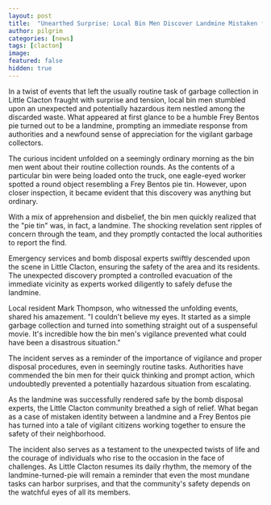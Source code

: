 ```yaml
---
layout: post
title:  "Unearthed Surprise: Local Bin Men Discover Landmine Mistaken for Frey Bentos Pie in Little Clacton"
author: pilgrim
categories: [news]
tags: [clacton]
image: 
featured: false
hidden: true
---
```


In a twist of events that left the usually routine task of garbage collection in Little Clacton fraught with surprise and tension, local bin men stumbled upon an unexpected and potentially hazardous item nestled among the discarded waste. What appeared at first glance to be a humble Frey Bentos pie turned out to be a landmine, prompting an immediate response from authorities and a newfound sense of appreciation for the vigilant garbage collectors.

The curious incident unfolded on a seemingly ordinary morning as the bin men went about their routine collection rounds. As the contents of a particular bin were being loaded onto the truck, one eagle-eyed worker spotted a round object resembling a Frey Bentos pie tin. However, upon closer inspection, it became evident that this discovery was anything but ordinary.

With a mix of apprehension and disbelief, the bin men quickly realized that the "pie tin" was, in fact, a landmine. The shocking revelation sent ripples of concern through the team, and they promptly contacted the local authorities to report the find.

Emergency services and bomb disposal experts swiftly descended upon the scene in Little Clacton, ensuring the safety of the area and its residents. The unexpected discovery prompted a controlled evacuation of the immediate vicinity as experts worked diligently to safely defuse the landmine.

Local resident Mark Thompson, who witnessed the unfolding events, shared his amazement. "I couldn't believe my eyes. It started as a simple garbage collection and turned into something straight out of a suspenseful movie. It's incredible how the bin men's vigilance prevented what could have been a disastrous situation."

The incident serves as a reminder of the importance of vigilance and proper disposal procedures, even in seemingly routine tasks. Authorities have commended the bin men for their quick thinking and prompt action, which undoubtedly prevented a potentially hazardous situation from escalating.

As the landmine was successfully rendered safe by the bomb disposal experts, the Little Clacton community breathed a sigh of relief. What began as a case of mistaken identity between a landmine and a Frey Bentos pie has turned into a tale of vigilant citizens working together to ensure the safety of their neighborhood.

The incident also serves as a testament to the unexpected twists of life and the courage of individuals who rise to the occasion in the face of challenges. As Little Clacton resumes its daily rhythm, the memory of the landmine-turned-pie will remain a reminder that even the most mundane tasks can harbor surprises, and that the community's safety depends on the watchful eyes of all its members.
